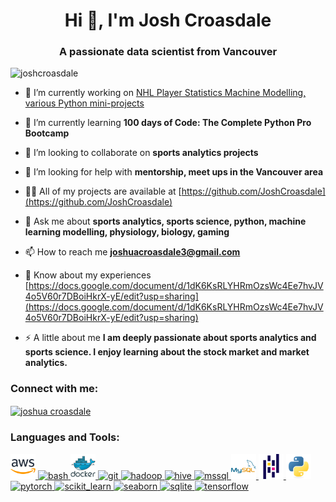 
<h1 align="center">Hi 👋, I'm Josh Croasdale</h1>
<h3 align="center">A passionate data scientist from Vancouver</h3>

<p align="left"> <img src="https://komarev.com/ghpvc/?username=joshcroasdale&label=Profile%20views&color=0e75b6&style=flat" alt="joshcroasdale" /> </p>

- 🔭 I’m currently working on [NHL Player Statistics Machine Modelling, various Python mini-projects](https://github.com/JoshCroasdale/Capstone-Project-2024)

- 🌱 I’m currently learning **100 days of Code: The Complete Python Pro Bootcamp**

- 👯 I’m looking to collaborate on **sports analytics projects**

- 🤝 I’m looking for help with **mentorship, meet ups in the Vancouver area**

- 👨‍💻 All of my projects are available at [https://github.com/JoshCroasdale](https://github.com/JoshCroasdale)

- 💬 Ask me about **sports analytics, sports science, python, machine learning modelling, physiology, biology, gaming**

- 📫 How to reach me **joshuacroasdale3@gmail.com**

- 📄 Know about my experiences [https://docs.google.com/document/d/1dK6KsRLYHRmOzsWc4Ee7hvJV4o5V60r7DBoiHkrX-yE/edit?usp=sharing](https://docs.google.com/document/d/1dK6KsRLYHRmOzsWc4Ee7hvJV4o5V60r7DBoiHkrX-yE/edit?usp=sharing)

- ⚡ A little about me **I am deeply passionate about sports analytics and sports science. I enjoy learning about the stock market and market analytics.**

<h3 align="left">Connect with me:</h3>
<p align="left">
<a href="https://linkedin.com/in/joshua croasdale" target="blank"><img align="center" src="https://raw.githubusercontent.com/rahuldkjain/github-profile-readme-generator/master/src/images/icons/Social/linked-in-alt.svg" alt="joshua croasdale" height="30" width="40" /></a>
</p>

<h3 align="left">Languages and Tools:</h3>
<p align="left"> <a href="https://aws.amazon.com" target="_blank" rel="noreferrer"> <img src="https://raw.githubusercontent.com/devicons/devicon/master/icons/amazonwebservices/amazonwebservices-original-wordmark.svg" alt="aws" width="40" height="40"/> </a> <a href="https://www.gnu.org/software/bash/" target="_blank" rel="noreferrer"> <img src="https://www.vectorlogo.zone/logos/gnu_bash/gnu_bash-icon.svg" alt="bash" width="40" height="40"/> </a> <a href="https://www.docker.com/" target="_blank" rel="noreferrer"> <img src="https://raw.githubusercontent.com/devicons/devicon/master/icons/docker/docker-original-wordmark.svg" alt="docker" width="40" height="40"/> </a> <a href="https://git-scm.com/" target="_blank" rel="noreferrer"> <img src="https://www.vectorlogo.zone/logos/git-scm/git-scm-icon.svg" alt="git" width="40" height="40"/> </a> <a href="https://hadoop.apache.org/" target="_blank" rel="noreferrer"> <img src="https://www.vectorlogo.zone/logos/apache_hadoop/apache_hadoop-icon.svg" alt="hadoop" width="40" height="40"/> </a> <a href="https://hive.apache.org/" target="_blank" rel="noreferrer"> <img src="https://www.vectorlogo.zone/logos/apache_hive/apache_hive-icon.svg" alt="hive" width="40" height="40"/> </a> <a href="https://www.microsoft.com/en-us/sql-server" target="_blank" rel="noreferrer"> <img src="https://www.svgrepo.com/show/303229/microsoft-sql-server-logo.svg" alt="mssql" width="40" height="40"/> </a> <a href="https://www.mysql.com/" target="_blank" rel="noreferrer"> <img src="https://raw.githubusercontent.com/devicons/devicon/master/icons/mysql/mysql-original-wordmark.svg" alt="mysql" width="40" height="40"/> </a> <a href="https://pandas.pydata.org/" target="_blank" rel="noreferrer"> <img src="https://raw.githubusercontent.com/devicons/devicon/2ae2a900d2f041da66e950e4d48052658d850630/icons/pandas/pandas-original.svg" alt="pandas" width="40" height="40"/> </a> <a href="https://www.python.org" target="_blank" rel="noreferrer"> <img src="https://raw.githubusercontent.com/devicons/devicon/master/icons/python/python-original.svg" alt="python" width="40" height="40"/> </a> <a href="https://pytorch.org/" target="_blank" rel="noreferrer"> <img src="https://www.vectorlogo.zone/logos/pytorch/pytorch-icon.svg" alt="pytorch" width="40" height="40"/> </a> <a href="https://scikit-learn.org/" target="_blank" rel="noreferrer"> <img src="https://upload.wikimedia.org/wikipedia/commons/0/05/Scikit_learn_logo_small.svg" alt="scikit_learn" width="40" height="40"/> </a> <a href="https://seaborn.pydata.org/" target="_blank" rel="noreferrer"> <img src="https://seaborn.pydata.org/_images/logo-mark-lightbg.svg" alt="seaborn" width="40" height="40"/> </a> <a href="https://www.sqlite.org/" target="_blank" rel="noreferrer"> <img src="https://www.vectorlogo.zone/logos/sqlite/sqlite-icon.svg" alt="sqlite" width="40" height="40"/> </a> <a href="https://www.tensorflow.org" target="_blank" rel="noreferrer"> <img src="https://www.vectorlogo.zone/logos/tensorflow/tensorflow-icon.svg" alt="tensorflow" width="40" height="40"/> </a> </p>
